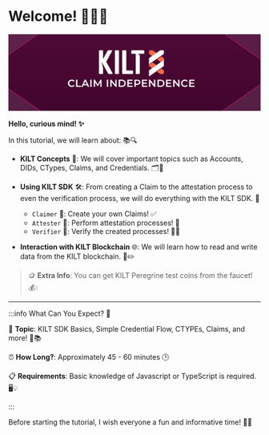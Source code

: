 # Welcome! 👋🏻🌟

![alternative text](../../static/img/kilt/kilt%20welcome.png "Welcome")

**Hello, curious mind! ✨**

In this tutorial, we will learn about: 📚🔍

- **KILT Concepts** 🧠: We will cover important topics such as Accounts, DIDs, CTypes, Claims, and Credentials. 🗂🔗
- **Using KILT SDK** 🛠: From creating a Claim to the attestation process to even the verification process, we will do everything with the KILT SDK. 🚀
  - `Claimer` 📝: Create your own Claims! ✅
  - `Attester` 🌟: Perform attestation processes! 🤝
  - `Verifier` 👀: Verify the created processes! 🕵️‍♂️
  
- **Interaction with KILT Blockchain** 🌐: We will learn how to read and write data from the KILT blockchain. 📖✏️

> 🪙 **Extra Info**: You can get KILT Peregrine test coins from the faucet! 💰💧

---

:::info What Can You Expect? 🤩

🎯 **Topic**: KILT SDK Basics, Simple Credential Flow, CTYPEs, Claims, and more! 🎉📚

⏰ **How Long?**: Approximately 45 - 60 minutes 🕒

📋 **Requirements**: Basic knowledge of Javascript or TypeScript is required. 🖥💡

:::

Before starting the tutorial, I wish everyone a fun and informative time! 🥳🎈
